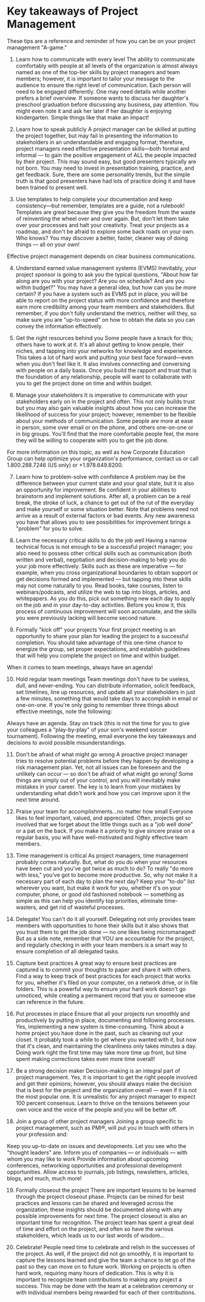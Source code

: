 # Key takeaways of Project Management

These tips are a reference and reminder of how you can be on your project management "A-game."

1. Learn how to communicate with every level
The ability to communicate comfortably with people at all levels of the organization is almost always named as one of the top-tier skills by project managers and team members; however, it is important to tailor your message to the audience to ensure the right level of communication. Each person will need to be engaged differently. One may need details while another prefers a brief overview. If someone wants to discuss her daughter's preschool graduation before discussing any business, pay attention. You might even note it and ask her later if her daughter is enjoying kindergarten. Simple things like that make an impact!

2. Learn how to speak publicly
A project manager can be skilled at putting the project together, but may fail in presenting the information to stakeholders in an understandable and engaging format; therefore, project managers need effective presentation skills—both formal and informal — to gain the positive engagement of ALL the people impacted by their project. This may sound easy, but good presenters typically are not born. You may need to invest in presentation training, practice, and get feedback. Sure, there are some personality trends, but the simple truth is that good presenters have had lots of practice doing it and have been trained to present well.

3. Use templates to help complete your documentation and keep consistency—but remember, templates are a guide, not a rulebook!
Templates are great because they give you the freedom from the waste of reinventing the wheel over and over again. But, don’t let them take over your processes and halt your creativity. Treat your projects as a roadmap, and don't be afraid to explore some back roads on your own. Who knows? You may discover a better, faster, cleaner way of doing things — all on your own!

Effective project management depends on clear business communications.

4. Understand earned value management systems (EVMS)
Inevitably, your project sponsor is going to ask you the typical questions, "About how far along are you with your project? Are you on schedule? And are you within budget?" You may have a general idea, but how can you be more certain? If you have a system such as EVMS put in place, you will be able to report on the project status with more confidence and therefore earn more credibility among your team members and stakeholders. But remember, if you don't fully understand the metrics, neither will they, so make sure you are "up-to-speed" on how to obtain the data so you can convey the information effectively.

5. Get the right resources behind you
Some people have a knack for this; others have to work at it. It's all about getting to know people, their niches, and tapping into your networks for knowledge and experience. This takes a lot of hard work and putting your best face forward—even when you don't feel like it. It also involves connecting and conversing with people on a daily basis. Once you build the rapport and trust that is the foundation of any relationship, people will want to collaborate with you to get the project done on time and within budget.

6. Manage your stakeholders
It is imperative to communicate with your stakeholders early on in the project and often. This not only builds trust but you may also gain valuable insights about how you can increase the likelihood of success for your project; however, remember to be flexible about your methods of communication. Some people are more at ease in person, some over email or on the phone, and others one-on-one or in big groups. You'll find that the more comfortable people feel, the more they will be willing to cooperate with you to get the job done.

For more information on this topic, as well as how Corporate Education Group can help optimize your organization's performance, contact us or call 1.800.288.7246 (US only) or +1.978.649.8200.

7. Learn how to problem-solve with confidence
A problem may be the difference between your current state and your goal state, but it is also an opportunity for improvement. Be confident in your abilities to brainstorm and implement solutions. After all, a problem can be a real break, the stroke of luck, a chance to get out of the rut of the everyday and make yourself or some situation better. Note that problems need not arrive as a result of external factors or bad events. Any new awareness you have that allows you to see possibilities for improvement brings a "problem" for you to solve.

8. Learn the necessary critical skills to do the job well
Having a narrow technical focus is not enough to be a successful project manager; you also need to possess other critical skills such as communication (both written and verbal), negotiation and decision-making to help you do your job more effectively. Skills such as these are imperative — for example, when you cross organizational boundaries to obtain support or get decisions formed and implemented — but tapping into these skills may not come naturally to you. Read books, take courses, listen to webinars/podcasts, and utilize the web to tap into blogs, articles, and whitepapers. As you do this, pick out something new each day to apply on the job and in your day-to-day activities. Before you know it, this process of continuous improvement will soon accumulate, and the skills you were previously lacking will become second nature.

9. Formally "kick off" your projects
Your first project meeting is an opportunity to share your plan for leading the project to a successful completion. You should take advantage of this one-time chance to energize the group, set proper expectations, and establish guidelines that will help you complete the project on time and within budget.

When it comes to team meetings, always have an agenda!

10. Hold regular team meetings
Team meetings don't have to be useless, dull, and never-ending. You can distribute information, solicit feedback, set timelines, line up resources, and update all your stakeholders in just a few minutes, something that would take days to accomplish in email or one-on-one. If you're only going to remember three things about effective meetings, note the following:

Always have an agenda.
Stay on track (this is not the time for you to give your colleagues a "play-by-play" of your son's weekend soccer tournament).
Following the meeting, email everyone the key takeaways and decisions to avoid possible misunderstandings.


11. Don't be afraid of what might go wrong
A proactive project manager tries to resolve potential problems before they happen by developing a risk management plan. Yet, not all issues can be foreseen and the unlikely can occur — so don't be afraid of what might go wrong! Some things are simply out of your control, and you will inevitably make mistakes in your career. The key is to learn from your mistakes by understanding what didn't work and how you can improve upon it the next time around.

12. Praise your team for accomplishments…no matter how small
Everyone likes to feel important, valued, and appreciated. Often, projects get so involved that we forget about the little things such as a "job well done" or a pat on the back. If you make it a priority to give sincere praise on a regular basis, you will have well-motivated and highly effective team members.

13. Time management is critical
As project managers, time management probably comes naturally. But, what do you do when your resources have been cut and you've got twice as much to do? To really "do more with less," you've got to become more productive. So, why not make it a necessary part of each day to plan the next day? Keep your "to-do" list wherever you want, but make it work for you, whether it's on your computer, phone, or good old fashioned notebook — something as simple as this can help you identify top priorities, eliminate time-wasters, and get rid of wasteful processes.

14. Delegate!
You can't do it all yourself. Delegating not only provides team members with opportunities to hone their skills but it also shows that you trust them to get the job done — no one likes being micromanaged! But as a side note, remember that YOU are accountable for the project, and regularly checking in with your team members is a smart way to ensure completion of all delegated tasks.

15. Capture best practices
A great way to ensure best practices are captured is to commit your thoughts to paper and share it with others. Find a way to keep track of best practices for each project that works for you, whether it's filed on your computer, on a network drive, or in file folders. This is a powerful way to ensure your hard work doesn't go unnoticed, while creating a permanent record that you or someone else can reference in the future.

16. Put processes in place
Ensure that all your projects run smoothly and productively by putting in place, documenting and following processes. Yes, implementing a new system is time-consuming. Think about a home project you have done in the past, such as cleaning out your closet. It probably took a while to get where you wanted with it, but now that it's clean, and maintaining the cleanliness only takes minutes a day. Doing work right the first time may take more time up front, but time spent making corrections takes even more time overall!

17. Be a strong decision maker
Decision-making is an integral part of project management. Yes, it is important to get the right people involved and get their opinions; however, you should always make the decision that is best for the project and the organization overall — even if it is not the most popular one. It is unrealistic for any project manager to expect 100 percent consensus. Learn to thrive on the tensions between your own voice and the voice of the people and you will be better off.

18. Join a group of other project managers
Joining a group specific to project management, such as PMI®, will put you in touch with others in your profession and:

Keep you up-to-date on issues and developments.
Let you see who the "thought leaders" are.
Inform you of companies — or individuals — with whom you may like to work
Provide information about upcoming conferences, networking opportunities and professional development opportunities.
Allow access to journals, job listings, newsletters, articles, blogs, and much, much more!

19. Formally closeout the project
There are important lessons to be learned through the project closeout phase. Projects can be mined for best practices and lessons can be shared and leveraged across the organization; these insights should be documented along with any possible improvements for next time. The project closeout is also an important time for recognition. The project team has spent a great deal of time and effort on the project, and often so have the various stakeholders, which leads us to our last words of wisdom...

20. Celebrate!
People need time to celebrate and relish in the successes of the project. As well, if the project did not go smoothly, it is important to capture the lessons learned and give the team a chance to let go of the past so they can move on to future work. Working on projects is often hard work, requiring many hours of dedication. This is why it is important to recognize team contributions to making any project a success. This may be done with the team at a celebration ceremony or with individual members being rewarded for each of their contributions.
